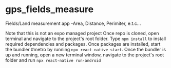# gps_fields_measure
Fields/Land measurement app -Area, Distance, Perimiter, e.t.c...

<important>Note that this is not an expo managed project</important>
Once repo is cloned, open terminal and navigate to the project's root folder.
Type <code>npm install</code> to install required dependencies and packages.
Once packages are installed, start the bundler #metro by running <code>npx react-native start</code>.
Once the bundler is up and running, open a new terminal window, navigate to the project's root folder and run <code>npx react-native run-android</code>

